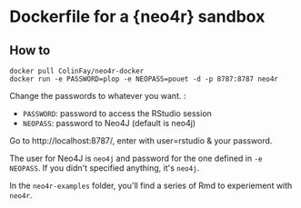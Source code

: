 # Dockerfile for a {neo4r} sandbox

## How to 

```
docker pull ColinFay/neo4r-docker
docker run -e PASSWORD=plop -e NEOPASS=pouet -d -p 8787:8787 neo4r
```

Change the passwords to whatever you want. :

+ `PASSWORD`: password to access the RStudio session 
+ `NEOPASS`: password to Neo4J (default is neo4j)

Go to http://localhost:8787/, enter with user=rstudio & your password. 

The user for Neo4J is `neo4j` and password for the one defined in `-e NEOPASS`. If you didn't specified anything, it's `neo4j`. 

In the `neo4r-examples` folder, you'll find a series of Rmd to experiement with `neo4r`.